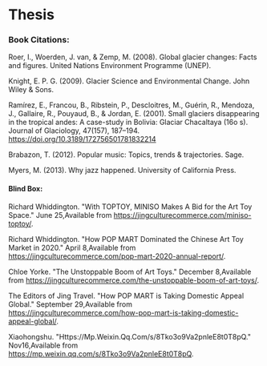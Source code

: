 # Thesis

### Book Citations:
Roer, I., Woerden, J. van, &amp; Zemp, M. (2008). Global glacier changes: Facts and figures. United Nations Environment Programme (UNEP). 

Knight, E. P. G. (2009). Glacier Science and Environmental Change. John Wiley &amp; Sons. 

Ramírez, E., Francou, B., Ribstein, P., Descloitres, M., Guérin, R., Mendoza, J., Gallaire, R., Pouyaud, B., &amp; Jordan, E. (2001). Small glaciers disappearing in the tropical andes: A case-study in Bolivia: Glaciar Chacaltaya (16o s). Journal of Glaciology, 47(157), 187–194. https://doi.org/10.3189/172756501781832214 


Brabazon, T. (2012). Popular music: Topics, trends &amp; trajectories. Sage. 

Myers, M. (2013). Why jazz happened. University of California Press. 


#### Blind Box:

Richard Whiddington. "With TOPTOY, MINISO Makes A Bid for the Art Toy Space." June 25,Available from https://jingculturecommerce.com/miniso-toptoy/. 

Richard Whiddington. "How POP MART Dominated the Chinese Art Toy Market in 2020." April 8,Available from https://jingculturecommerce.com/pop-mart-2020-annual-report/.


Chloe Yorke. "The Unstoppable Boom of Art Toys." December 8,Available from https://jingculturecommerce.com/the-unstoppable-boom-of-art-toys/.

The Editors of Jing Travel. "How POP MART is Taking Domestic Appeal Global." September 29,Available from https://jingculturecommerce.com/how-pop-mart-is-taking-domestic-appeal-global/.

Xiaohongshu. "Https://Mp.Weixin.Qq.Com/s/8Tko3o9Va2pnleE8t0T8pQ." Nov16,Available from https://mp.weixin.qq.com/s/8Tko3o9Va2pnleE8t0T8pQ.

